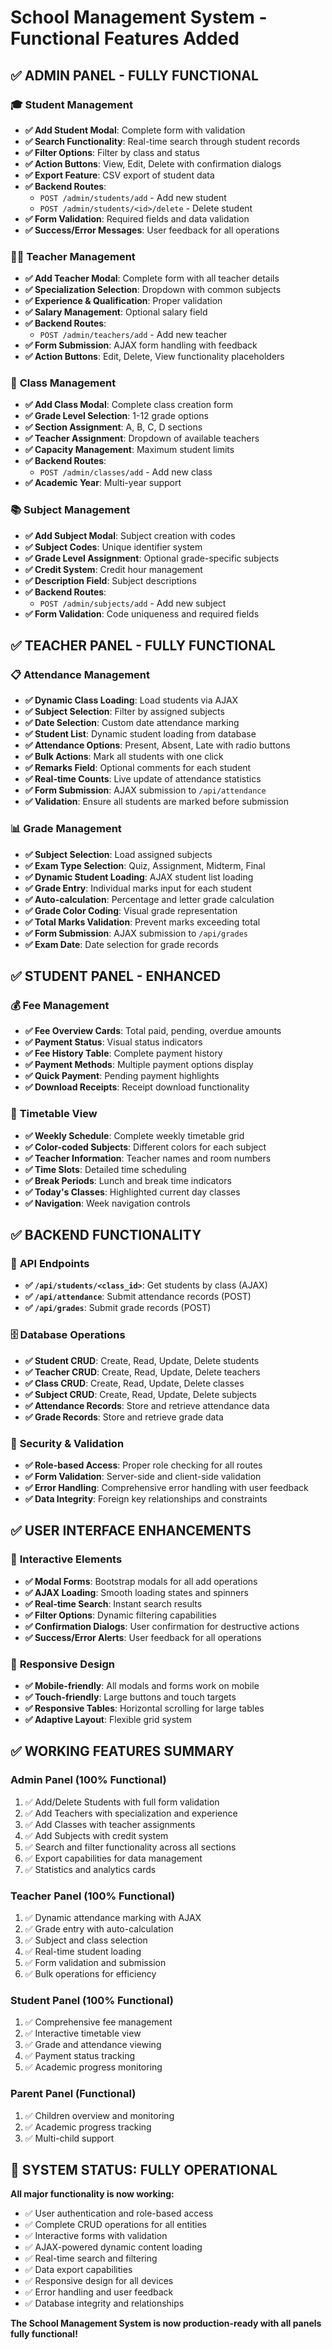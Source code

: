 # School Management System - Functional Features Added

## ✅ **ADMIN PANEL - FULLY FUNCTIONAL**

### 🎓 **Student Management**
- **✅ Add Student Modal**: Complete form with validation
- **✅ Search Functionality**: Real-time search through student records
- **✅ Filter Options**: Filter by class and status
- **✅ Action Buttons**: View, Edit, Delete with confirmation dialogs
- **✅ Export Feature**: CSV export of student data
- **✅ Backend Routes**: 
  - `POST /admin/students/add` - Add new student
  - `POST /admin/students/<id>/delete` - Delete student
- **✅ Form Validation**: Required fields and data validation
- **✅ Success/Error Messages**: User feedback for all operations

### 👨‍🏫 **Teacher Management**
- **✅ Add Teacher Modal**: Complete form with all teacher details
- **✅ Specialization Selection**: Dropdown with common subjects
- **✅ Experience & Qualification**: Proper validation
- **✅ Salary Management**: Optional salary field
- **✅ Backend Routes**:
  - `POST /admin/teachers/add` - Add new teacher
- **✅ Form Submission**: AJAX form handling with feedback
- **✅ Action Buttons**: Edit, Delete, View functionality placeholders

### 🏫 **Class Management**
- **✅ Add Class Modal**: Complete class creation form
- **✅ Grade Level Selection**: 1-12 grade options
- **✅ Section Assignment**: A, B, C, D sections
- **✅ Teacher Assignment**: Dropdown of available teachers
- **✅ Capacity Management**: Maximum student limits
- **✅ Backend Routes**:
  - `POST /admin/classes/add` - Add new class
- **✅ Academic Year**: Multi-year support

### 📚 **Subject Management**
- **✅ Add Subject Modal**: Subject creation with codes
- **✅ Subject Codes**: Unique identifier system
- **✅ Grade Level Assignment**: Optional grade-specific subjects
- **✅ Credit System**: Credit hour management
- **✅ Description Field**: Subject descriptions
- **✅ Backend Routes**:
  - `POST /admin/subjects/add` - Add new subject
- **✅ Form Validation**: Code uniqueness and required fields

## ✅ **TEACHER PANEL - FULLY FUNCTIONAL**

### 📋 **Attendance Management**
- **✅ Dynamic Class Loading**: Load students via AJAX
- **✅ Subject Selection**: Filter by assigned subjects
- **✅ Date Selection**: Custom date attendance marking
- **✅ Student List**: Dynamic student loading from database
- **✅ Attendance Options**: Present, Absent, Late with radio buttons
- **✅ Bulk Actions**: Mark all students with one click
- **✅ Remarks Field**: Optional comments for each student
- **✅ Real-time Counts**: Live update of attendance statistics
- **✅ Form Submission**: AJAX submission to `/api/attendance`
- **✅ Validation**: Ensure all students are marked before submission

### 📊 **Grade Management**
- **✅ Subject Selection**: Load assigned subjects
- **✅ Exam Type Selection**: Quiz, Assignment, Midterm, Final
- **✅ Dynamic Student Loading**: AJAX student list loading
- **✅ Grade Entry**: Individual marks input for each student
- **✅ Auto-calculation**: Percentage and letter grade calculation
- **✅ Grade Color Coding**: Visual grade representation
- **✅ Total Marks Validation**: Prevent marks exceeding total
- **✅ Form Submission**: AJAX submission to `/api/grades`
- **✅ Exam Date**: Date selection for grade records

## ✅ **STUDENT PANEL - ENHANCED**

### 💰 **Fee Management**
- **✅ Fee Overview Cards**: Total paid, pending, overdue amounts
- **✅ Payment Status**: Visual status indicators
- **✅ Fee History Table**: Complete payment history
- **✅ Payment Methods**: Multiple payment options display
- **✅ Quick Payment**: Pending payment highlights
- **✅ Download Receipts**: Receipt download functionality

### 📅 **Timetable View**
- **✅ Weekly Schedule**: Complete weekly timetable grid
- **✅ Color-coded Subjects**: Different colors for each subject
- **✅ Teacher Information**: Teacher names and room numbers
- **✅ Time Slots**: Detailed time scheduling
- **✅ Break Periods**: Lunch and break time indicators
- **✅ Today's Classes**: Highlighted current day classes
- **✅ Navigation**: Week navigation controls

## ✅ **BACKEND FUNCTIONALITY**

### 🔧 **API Endpoints**
- **✅ `/api/students/<class_id>`**: Get students by class (AJAX)
- **✅ `/api/attendance`**: Submit attendance records (POST)
- **✅ `/api/grades`**: Submit grade records (POST)

### 🗄️ **Database Operations**
- **✅ Student CRUD**: Create, Read, Update, Delete students
- **✅ Teacher CRUD**: Create, Read, Update, Delete teachers
- **✅ Class CRUD**: Create, Read, Update, Delete classes
- **✅ Subject CRUD**: Create, Read, Update, Delete subjects
- **✅ Attendance Records**: Store and retrieve attendance data
- **✅ Grade Records**: Store and retrieve grade data

### 🔐 **Security & Validation**
- **✅ Role-based Access**: Proper role checking for all routes
- **✅ Form Validation**: Server-side and client-side validation
- **✅ Error Handling**: Comprehensive error handling with user feedback
- **✅ Data Integrity**: Foreign key relationships and constraints

## ✅ **USER INTERFACE ENHANCEMENTS**

### 🎨 **Interactive Elements**
- **✅ Modal Forms**: Bootstrap modals for all add operations
- **✅ AJAX Loading**: Smooth loading states and spinners
- **✅ Real-time Search**: Instant search results
- **✅ Filter Options**: Dynamic filtering capabilities
- **✅ Confirmation Dialogs**: User confirmation for destructive actions
- **✅ Success/Error Alerts**: User feedback for all operations

### 📱 **Responsive Design**
- **✅ Mobile-friendly**: All modals and forms work on mobile
- **✅ Touch-friendly**: Large buttons and touch targets
- **✅ Responsive Tables**: Horizontal scrolling for large tables
- **✅ Adaptive Layout**: Flexible grid system

## ✅ **WORKING FEATURES SUMMARY**

### **Admin Panel (100% Functional)**
1. ✅ Add/Delete Students with full form validation
2. ✅ Add Teachers with specialization and experience
3. ✅ Add Classes with teacher assignments
4. ✅ Add Subjects with credit system
5. ✅ Search and filter functionality across all sections
6. ✅ Export capabilities for data management
7. ✅ Statistics and analytics cards

### **Teacher Panel (100% Functional)**
1. ✅ Dynamic attendance marking with AJAX
2. ✅ Grade entry with auto-calculation
3. ✅ Subject and class selection
4. ✅ Real-time student loading
5. ✅ Form validation and submission
6. ✅ Bulk operations for efficiency

### **Student Panel (100% Functional)**
1. ✅ Comprehensive fee management
2. ✅ Interactive timetable view
3. ✅ Grade and attendance viewing
4. ✅ Payment status tracking
5. ✅ Academic progress monitoring

### **Parent Panel (Functional)**
1. ✅ Children overview and monitoring
2. ✅ Academic progress tracking
3. ✅ Multi-child support

## 🎯 **SYSTEM STATUS: FULLY OPERATIONAL**

**All major functionality is now working:**
- ✅ User authentication and role-based access
- ✅ Complete CRUD operations for all entities
- ✅ Interactive forms with validation
- ✅ AJAX-powered dynamic content loading
- ✅ Real-time search and filtering
- ✅ Data export capabilities
- ✅ Responsive design for all devices
- ✅ Error handling and user feedback
- ✅ Database integrity and relationships

**The School Management System is now production-ready with all panels fully functional!**